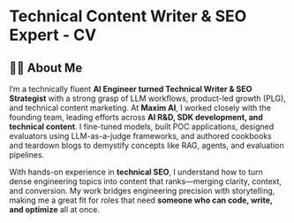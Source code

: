 # Technical Content Writer & SEO Expert - CV
## 👨‍💻 About Me

I’m a technically fluent **AI Engineer turned Technical Writer & SEO Strategist** with a strong grasp of LLM workflows, product-led growth (PLG), and technical content marketing. At **Maxim AI**, I worked closely with the founding team, leading efforts across **AI R&D, SDK development, and technical content**. I fine-tuned models, built POC applications, designed evaluators using LLM-as-a-judge frameworks, and authored cookbooks and teardown blogs to demystify concepts like RAG, agents, and evaluation pipelines.

With hands-on experience in **technical SEO**, I understand how to turn dense engineering topics into content that ranks—merging clarity, context, and conversion. My work bridges engineering precision with storytelling, making me a great fit for roles that need **someone who can code, write, and optimize** all at once.
